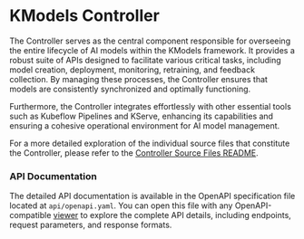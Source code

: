 # KModels Controller

The Controller serves as the central component responsible for overseeing the entire lifecycle of AI models within the KModels framework. It provides a robust suite of APIs designed to facilitate various critical tasks, including model creation, deployment, monitoring, retraining, and feedback collection. By managing these processes, the Controller ensures that models are consistently synchronized and optimally functioning.

Furthermore, the Controller integrates effortlessly with other essential tools such as Kubeflow Pipelines and KServe, enhancing its capabilities and ensuring a cohesive operational environment for AI model management.

For a more detailed exploration of the individual source files that constitute the Controller, please refer to the [Controller Source Files README](src/README.md).

### API Documentation

The detailed API documentation is available in the OpenAPI specification file located at `api/openapi.yaml`. You can open this file with any OpenAPI-compatible [viewer](https://editor.swagger.io/) to explore the complete API details, including endpoints, request parameters, and response formats.